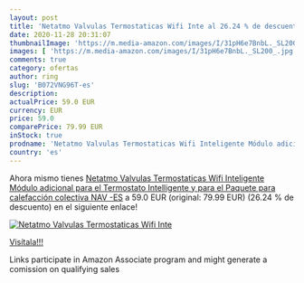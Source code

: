 ```yaml
---
layout: post
title: 'Netatmo Valvulas Termostaticas Wifi Inte al 26.24 % de descuento'
date: 2020-11-28 20:31:07
thumbnailImage: 'https://m.media-amazon.com/images/I/31pH6e7BnbL._SL200_.jpg'
images: [ 'https://m.media-amazon.com/images/I/31pH6e7BnbL._SL200_.jpg' ]
comments: true
category: ofertas
author: ring
slug: 'B072VNG96T-es'
description:
actualPrice: 59.0 EUR
currency: EUR
price: 59.0
comparePrice: 79.99 EUR
inStock: true
prodname: 'Netatmo Valvulas Termostaticas Wifi Inteligente Módulo adicional para el Termostato Intelligente y para el Paquete para calefacción colectiva  NAV -ES'
country: 'es'
---
```


Ahora mismo tienes [Netatmo Valvulas Termostaticas Wifi Inteligente Módulo adicional para el Termostato Intelligente y para el Paquete para calefacción colectiva  NAV -ES](https://www.amazon.es/dp/B072VNG96T/?tag=tolees-21) a 59.0 EUR (original: 79.99 EUR) (26.24 %  de descuento) en el siguiente enlace!

[![Netatmo Valvulas Termostaticas Wifi Inte](https://m.media-amazon.com/images/I/31pH6e7BnbL._SL200_.jpg)](https://www.amazon.es/dp/B072VNG96T/?tag=tolees-21)

[Visítala!!!](https://www.amazon.es/dp/B072VNG96T/?tag=tolees-21)

Links participate in Amazon Associate program and might generate a comission on qualifying sales
